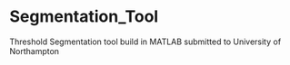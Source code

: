 # Segmentation_Tool
Threshold Segmentation tool build in MATLAB submitted to University of Northampton
